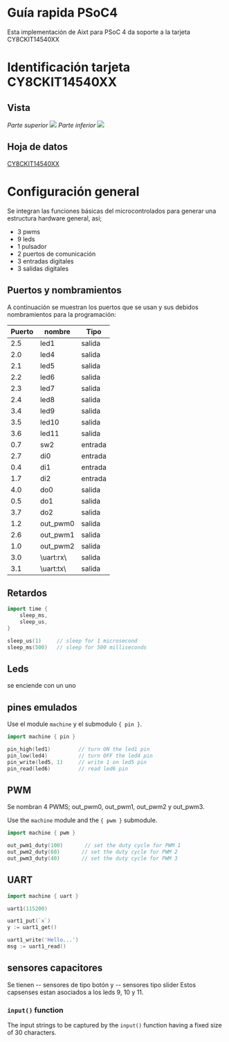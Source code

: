 
# Guía rapida PSoC4
Esta implementación de Aixt para PSoC 4 da soporte a la tarjeta   CY8CKIT14540XX

# Identificación tarjeta CY8CKIT14540XX	

## Vista
*Parte superior*
![](https://iotexpert.com/wp-content/uploads/2016/02/145front-e.png)
*Parte inferior*
![](https://encrypted-tbn0.gstatic.com/images?q=tbn:ANd9GcQ4ZfGdAnE2c-UQa2_0utN_ya3bh9NYv5eqZQ&usqp=CAU)

## Hoja de datos
[CY8CKIT14540XX](https://www.infineon.com/dgdl/Infineon-CY8CKIT-145-40XX_PSoC_4000S_Prototyping_Kit_Guide-UserManual-v01_00-EN.pdf?fileId=8ac78c8c7d0d8da4017d0efccdd91344)



# Configuración general

Se integran las funciones básicas del microcontrolados para generar una estructura hardware general, asi;

- 3 pwms
- 9 leds
- 1 pulsador
- 2 puertos de comunicación
- 3 entradas digitales
- 3 salidas digitales

## Puertos y nombramientos
A continuación se muestran los puertos que se usan y sus debidos nombramientos para la programación: 

Puerto | nombre |Tipo    |
--  |-       |-       |
2.5 |led1    |salida
2.0 |led4    |salida
2.1 |led5    |salida
2.2 |led6    |salida
2.3 |led7    |salida
2.4 |led8    |salida
3.4 |led9    |salida
3.5 |led10   |salida
3.6 |led11   |salida
0.7 |sw2     |entrada
2.7 |di0     |entrada
0.4 |di1     |entrada
1.7 |di2     |entrada
4.0 |do0     |salida
0.5 |do1     |salida
3.7 |do2     |salida
1.2 |out_pwm0|salida
2.6 |out_pwm1|salida
1.0 |out_pwm2|salida
3.0 |\uart:rx\ |salida
3.1 |\uart:tx\ |salida

## Retardos
```go
import time {
	sleep_ms,
	sleep_us,
}

sleep_us(1)     // sleep for 1 microsecond
sleep_ms(500)   // sleep for 500 milliseconds
```
## Leds
se enciende con un uno

## pines emulados
Use el module `machine` y el submodulo `{ pin }`.
```go
import machine { pin }

pin_high(led1)         // turn ON the led1 pin 
pin_low(led4)          // turn OFF the led4 pin 
pin_write(led5, 1)     // write 1 on led5 pin
pin_read(led6)         // read led6 pin
```




## PWM
Se nombran 4 PWMS; out_pwm0, out_pwm1, out_pwm2 y out_pwm3.



Use the `machine` module and the `{ pwm }` submodule.
```go
import machine { pwm }

out_pwm1_duty(100)       // set the duty cycle for PWM 1
out_pwm2_duty(60)       // set the duty cycle for PWM 2
out_pwm3_duty(40)       // set the duty cycle for PWM 3
```


## UART
```go
import machine { uart }

uart1(115200)

uart1_put(`x`)
y := uart1_get()

uart1_write('Hello...')
msg := uart1_read()
```
## sensores capacitores
Se tienen -- sensores de tipo botón  y -- sensores tipo slider
Estos capsenses estan asociados a los leds 9, 10 y 11.

### `input()` function
The input strings to be captured by the `input()` function having a fixed size of 30 characters.
